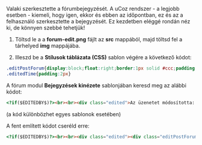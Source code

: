 Valaki szerkesztette a fórumbejegyzését. A uCoz rendszer - a legjobb esetben - kiemeli, hogy igen, ekkor és ebben az időpontban, ez és az a felhasználó szerkesztette a bejegyzését. Ez kezdetben eléggé rondán néz ki, de könnyen szebbé tehetjük!

1. Töltsd le a a **forum-edit.png** fájlt az **src** mappából, majd töltsd fel a tárhelyed **img** mappájába.

2. Illeszd be a **Stílusok táblázata (CSS)** sablon végére a következő kódot:

```css
.editPostForum{display:block;float:right;border:1px solid #ccc;padding:12px;width:330px;font:11px Tahoma;background:#f7f7f7 url('/img/forum-edit.png') no-repeat left;background-position:10px;padding-left:52px}  
.editedTime{padding:2px}
```

A fórum modul **Bejegyzések kinézete** sablonjában keresd meg az alábbi kódot: 

```html
<?if($EDITEDBY$)?><br><br><div class="edited">Az üzenetet módosította: $EDITEDBY$</div><?endif?></td></tr>
```

(a kód különbözhet egyes sablonok esetében)

A fent említett kódot cseréld erre: 

```html
<?if($EDITEDBY$)?><br><br><div class="edited"><div class="editPostForum"><b>Az üzenetet szerkesztette:</b><br> $EDITEDBY$</div></div><?endif?></td></tr>
```
